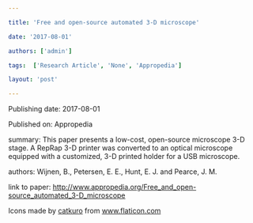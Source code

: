 ---
title: 'Free and open-source automated 3-D microscope'
date: '2017-08-01'
authors: ['admin']
tags:  ['Research Article', 'None', 'Appropedia']
layout: 'post'
---
Publishing date: 2017-08-01

Published on: Appropedia

summary: This paper presents a low-cost, open-source microscope 3-D stage. A RepRap 3-D printer was converted to an optical microscope equipped with a customized, 3-D printed holder for a USB microscope.

authors: Wijnen, B., Petersen, E. E., Hunt, E. J. and Pearce, J. M.

link to paper: http://www.appropedia.org/Free_and_open-source_automated_3-D_microscope

Icons made by <a href="https://www.flaticon.com/free-icon/bookshelves_3576884" title="catkuro">catkuro</a> from <a href="https://www.flaticon.com/" title="Flaticon"> www.flaticon.com</a>